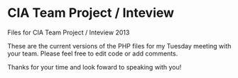 CIA Team Project / Inteview 
=======

Files for CIA Team Project / Inteview 2013

These are the current versions of the PHP files for my Tuesday meeting with your team. Please feel free to edit code or add comments.

Thanks for your time and look foward to speaking with you!
